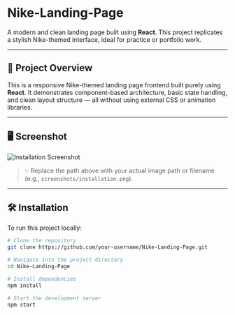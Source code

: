 # Nike-Landing-Page

A modern and clean landing page built using **React**. This project replicates a stylish Nike-themed interface, ideal for practice or portfolio work.

---

## 🚀 Project Overview

This is a responsive Nike-themed landing page frontend built purely using **React**. It demonstrates component-based architecture, basic state handling, and clean layout structure — all without using external CSS or animation libraries.

---

## 🖥️ Screenshot

![Installation Screenshot](./path-to-your-screenshot.png)

> 💡 Replace the path above with your actual image path or filename (e.g., `screenshots/installation.png`).

---

## 🛠️ Installation

To run this project locally:

```bash
# Clone the repository
git clone https://github.com/your-username/Nike-Landing-Page.git

# Navigate into the project directory
cd Nike-Landing-Page

# Install dependencies
npm install

# Start the development server
npm start
